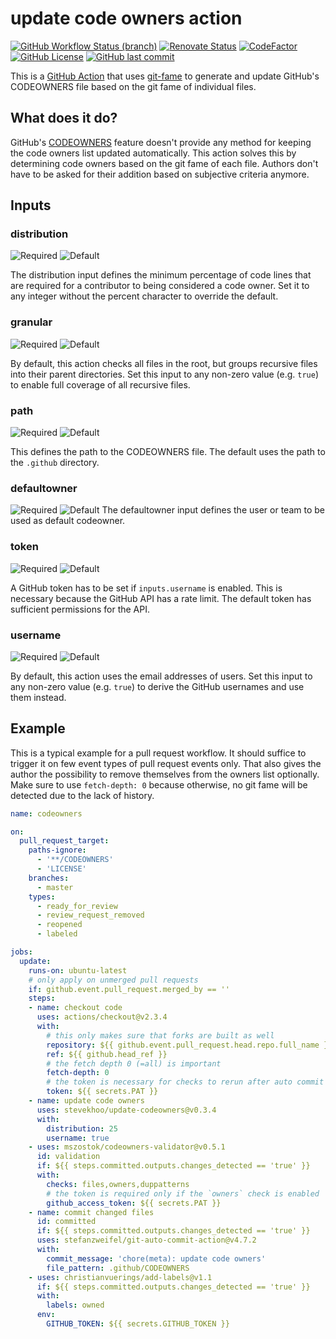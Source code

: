 # update code owners action

[![GitHub Workflow Status (branch)](https://img.shields.io/github/workflow/status/gofunky/update-codeowners/build/master?style=for-the-badge)](https://github.com/gofunky/update-codeowners/actions)
[![Renovate Status](https://img.shields.io/badge/renovate-enabled-green?style=for-the-badge&logo=renovatebot&color=1a1f6c)](https://app.renovatebot.com/dashboard#github/gofunky/update-codeowners)
[![CodeFactor](https://www.codefactor.io/repository/github/gofunky/update-codeowners/badge?style=for-the-badge)](https://www.codefactor.io/repository/github/gofunky/update-codeowners)
[![GitHub License](https://img.shields.io/github/license/gofunky/update-codeowners.svg?style=for-the-badge)](https://github.com/gofunky/update-codeowners/blob/master/LICENSE)
[![GitHub last commit](https://img.shields.io/github/last-commit/gofunky/update-codeowners.svg?style=for-the-badge&color=9cf)](https://github.com/gofunky/update-codeowners/commits/master)

This is a [GitHub Action](https://github.com/features/actions) that uses [git-fame](https://pypi.org/project/git-fame) to generate and update GitHub's CODEOWNERS file based on the git fame of individual files.

## What does it do?

GitHub's [CODEOWNERS](https://docs.github.com/en/github/creating-cloning-and-archiving-repositories/about-code-owners)
feature doesn't provide any method for keeping the code owners list updated automatically.
This action solves this by determining code owners based on the git fame of each file.
Authors don't have to be asked for their addition based on subjective criteria anymore.

<!--- BEGIN_ACTION_DOCS --->
## Inputs

### distribution
![Required](https://img.shields.io/badge/Required-no-inactive?style=flat-square)
![Default](https://img.shields.io/badge/Default-25-f6e112?style=flat-square)

The distribution input defines the minimum percentage of code lines that are required for a contributor to being
considered a code owner.
Set it to any integer without the percent character to override the default.


### granular
![Required](https://img.shields.io/badge/Required-no-inactive?style=flat-square)
![Default](https://img.shields.io/badge/Default-''-inactive?style=flat-square)

By default, this action checks all files in the root, but groups recursive files into their parent directories.
Set this input to any non-zero value (e.g. `true`) to enable full coverage of all recursive files.


### path
![Required](https://img.shields.io/badge/Required-no-inactive?style=flat-square)
![Default](https://img.shields.io/badge/Default-.github/CODEOWNERS-7f9004?style=flat-square)

This defines the path to the CODEOWNERS file.
The default uses the path to the `.github` directory.

### defaultowner
![Required](https://img.shields.io/badge/Required-no-inactive?style=flat-square)
![Default](https://img.shields.io/badge/Default-''-inactive?style=flat-square)
The defaultowner input defines the user or team to be used as default codeowner.

### token
![Required](https://img.shields.io/badge/Required-no-inactive?style=flat-square)
![Default](https://img.shields.io/badge/Default-${{_github.token_}}-ef2366?style=flat-square)

A GitHub token has to be set if `inputs.username` is enabled.
This is necessary because the GitHub API has a rate limit.
The default token has sufficient permissions for the API.


### username
![Required](https://img.shields.io/badge/Required-no-inactive?style=flat-square)
![Default](https://img.shields.io/badge/Default-''-inactive?style=flat-square)

By default, this action uses the email addresses of users.
Set this input to any non-zero value (e.g. `true`) to derive the GitHub usernames and use them instead.


<!--- END_ACTION_DOCS --->

## Example

This is a typical example for a pull request workflow.
It should suffice to trigger it on few event types of pull request events only.
That also gives the author the possibility to remove themselves from the owners list optionally.
Make sure to use `fetch-depth: 0` because otherwise, no git fame will be detected due to the lack of history.

<!-- add-file: ./.github/workflows/example.yml -->
``` yml markdown-add-files
name: codeowners

on:
  pull_request_target:
    paths-ignore:
      - '**/CODEOWNERS'
      - 'LICENSE'
    branches:
      - master
    types:
      - ready_for_review
      - review_request_removed
      - reopened
      - labeled

jobs:
  update:
    runs-on: ubuntu-latest
    # only apply on unmerged pull requests
    if: github.event.pull_request.merged_by == ''
    steps:
    - name: checkout code
      uses: actions/checkout@v2.3.4
      with:
        # this only makes sure that forks are built as well
        repository: ${{ github.event.pull_request.head.repo.full_name }}
        ref: ${{ github.head_ref }}
        # the fetch depth 0 (=all) is important
        fetch-depth: 0
        # the token is necessary for checks to rerun after auto commit
        token: ${{ secrets.PAT }}
    - name: update code owners
      uses: stevekhoo/update-codeowners@v0.3.4
      with:
        distribution: 25
        username: true
    - uses: mszostok/codeowners-validator@v0.5.1
      id: validation
      if: ${{ steps.committed.outputs.changes_detected == 'true' }}
      with:
        checks: files,owners,duppatterns
        # the token is required only if the `owners` check is enabled
        github_access_token: ${{ secrets.PAT }}
    - name: commit changed files
      id: committed
      if: ${{ steps.committed.outputs.changes_detected == 'true' }}
      uses: stefanzweifel/git-auto-commit-action@v4.7.2
      with:
        commit_message: 'chore(meta): update code owners'
        file_pattern: .github/CODEOWNERS
    - uses: christianvuerings/add-labels@v1.1
      if: ${{ steps.committed.outputs.changes_detected == 'true' }}
      with:
        labels: owned
      env:
        GITHUB_TOKEN: ${{ secrets.GITHUB_TOKEN }}

```
